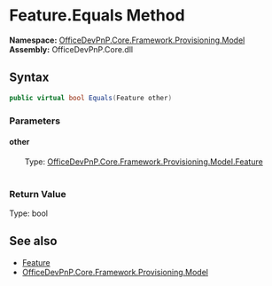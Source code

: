 # Feature.Equals Method  
  

**Namespace:** [OfficeDevPnP.Core.Framework.Provisioning.Model](OfficeDevPnP.Core.Framework.Provisioning.Model.md)  
**Assembly:** OfficeDevPnP.Core.dll  
## Syntax
```C#
public virtual bool Equals(Feature other)
```
### Parameters
#### other  
&emsp;&emsp;Type: [OfficeDevPnP.Core.Framework.Provisioning.Model.Feature](OfficeDevPnP.Core.Framework.Provisioning.Model.Feature.md)  
&emsp;&emsp;  

  

### Return Value
Type: bool  

## See also
- [Feature](OfficeDevPnP.Core.Framework.Provisioning.Model.Feature.md) 
- [OfficeDevPnP.Core.Framework.Provisioning.Model](OfficeDevPnP.Core.Framework.Provisioning.Model.md) 
